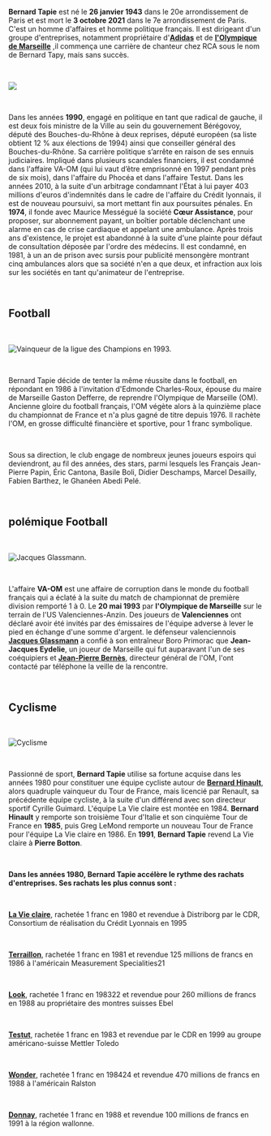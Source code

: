 
**Bernard Tapie** est né le **26 janvier 1943** dans le 20e arrondissement de Paris et est mort le **3 octobre 2021** dans le 7e arrondissement de Paris. C'est un homme d'affaires et homme politique français. Il est dirigeant d'un groupe d'entreprises, notamment propriétaire d'**[Adidas](https://fr.wikipedia.org/wiki/Adidas)** et de **[l'Olympique de Marseille](https://fr.wikipedia.org/wiki/Olympique_de_Marseille)** ,il commença une carrière de chanteur chez RCA sous le nom de Bernard Tapy, mais sans succès.

&nbsp;

![](https://upload.wikimedia.org/wikipedia/commons/5/58/Tapie_en_2011_en_tourn%C3%A9e_en_Belgique_pour_%22OSCAR%22..jpg )

&nbsp;

Dans les années **1990**, engagé en politique en tant que radical de gauche, il est deux fois ministre de la Ville au sein du gouvernement Bérégovoy, député des Bouches-du-Rhône à deux reprises, député européen (sa liste obtient 12 % aux élections de 1994) ainsi que conseiller général des Bouches-du-Rhône. Sa carrière politique s’arrête en raison de ses ennuis judiciaires.
Impliqué dans plusieurs scandales financiers, il est condamné dans l'affaire VA-OM (qui lui vaut d’être emprisonné en 1997 pendant près de six mois), dans l'affaire du Phocéa et dans l'affaire Testut. Dans les années 2010, à la suite d'un arbitrage condamnant l'État à lui payer 403 millions d'euros d'indemnités dans le cadre de l'affaire du Crédit lyonnais, il est de nouveau poursuivi, sa mort mettant fin aux poursuites pénales.
En **1974**, il fonde avec Maurice Mességué la société **Cœur Assistance**, pour proposer, sur abonnement payant, un boîtier portable déclenchant une alarme en cas de crise cardiaque et appelant une ambulance. Après trois ans d'existence, le projet est abandonné à la suite d'une plainte pour défaut de consultation déposée par l'ordre des médecins. Il est condamné, en 1981, à un an de prison avec sursis pour publicité mensongère montrant cinq ambulances alors que sa société n'en a que deux, et infraction aux lois sur les sociétés en tant qu'animateur de l'entreprise.

&nbsp;

## Football

&nbsp;

![Vainqueur de la ligue des Champions en 1993.](https://www.francebleu.fr/s3/cruiser-production/2017/11/fe55effa-a021-4da9-ad37-38efd4718d3e/1200x680_maxsportsworld320588.jpg)

&nbsp;

Bernard Tapie décide de tenter la même réussite dans le football, en répondant en 1986 à l'invitation d'Edmonde Charles-Roux, épouse du maire de Marseille Gaston Defferre, de reprendre l'Olympique de Marseille (OM). Ancienne gloire du football français, l'OM végète alors à la quinzième place du championnat de France et n'a plus gagné de titre depuis 1976. Il rachète l'OM, en grosse difficulté financière et sportive, pour 1 franc symbolique.

&nbsp;

Sous sa direction, le club engage de nombreux jeunes joueurs espoirs qui deviendront, au fil des années, des stars, parmi lesquels les Français Jean-Pierre Papin, Éric Cantona, Basile Boli, Didier Deschamps, Marcel Desailly, Fabien Barthez, le Ghanéen Abedi Pelé.

&nbsp;

## polémique Football

&nbsp;

![Jacques Glassmann.](https://cdn-s-www.dna.fr/images/6488F701-4AE4-48D8-A779-FD55F54F6EA6/NW_raw/en-1988-apres-un-bref-passage-par-tours-jacques-glassmann-rejoint-l-us-valenciennes-apres-quelques-tentatives-infructueuses-le-club-nordiste-parvient-enfin-a-rejoindre-l-elite-(d1)-en-juin-1992-le-mulhousien-est-alors-le-capitaine-de-son-equipe-afp-photo-sebastien-verdiere-1581418876.jpg)

&nbsp;

L'affaire **VA-OM** est une affaire de corruption dans le monde du football français qui a éclaté à la suite du match de championnat de première division remporté 1 à 0. Le **20 mai 1993** par **l'Olympique de Marseille** sur le terrain de l'US Valenciennes-Anzin. Des joueurs de **Valenciennes** ont déclaré avoir été invités par des émissaires de l'équipe adverse à lever le pied en échange d'une somme d'argent.
le défenseur valenciennois **[Jacques Glassmann](https://fr.wikipedia.org/wiki/Jacques_Glassmann)** a confié à son entraîneur Boro Primorac que **Jean-Jacques Eydelie**, un joueur de Marseille qui fut auparavant l'un de ses coéquipiers et **[Jean-Pierre Bernès](https://fr.wikipedia.org/wiki/Jean-Pierre_Bern%C3%A8s)**, directeur général de l'OM, l'ont contacté par téléphone la veille de la rencontre.

&nbsp;

## Cyclisme

&nbsp;

![Cyclisme](https://www.leparisien.fr/resizer/0miBAk21ylZcq9y7E6Y6cW2-xTQ=/932x582/cloudfront-eu-central-1.images.arcpublishing.com/leparisien/ZY4PMVXTVVESXGMJBMNHF4EPVU.jpg)

&nbsp;

Passionné de sport, **Bernard Tapie** utilise sa fortune acquise dans les années 1980 pour constituer une équipe cycliste autour de **[Bernard Hinault](https://fr.wikipedia.org/wiki/Bernard_Hinault)**, alors quadruple vainqueur du Tour de France, mais licencié par Renault, sa précédente équipe cycliste, à la suite d'un différend avec son directeur sportif Cyrille Guimard. L'équipe La Vie claire est montée en 1984. **Bernard Hinault** y remporte son troisième Tour d'Italie et son cinquième Tour de France en **1985**, puis Greg LeMond remporte un nouveau Tour de France pour l'équipe La Vie claire en 1986. En **1991**, **Bernard Tapie** revend La Vie claire à **Pierre Botton**.

&nbsp;

**Dans les années 1980, Bernard Tapie accélère le rythme des rachats d'entreprises. Ses rachats les plus connus sont :**

&nbsp;

**[La Vie claire](https://fr.wikipedia.org/wiki/La_Vie_claire)**, rachetée 1 franc en 1980 et revendue à Distriborg par le CDR, Consortium de réalisation du Crédit Lyonnais en 1995

&nbsp;

**[Terraillon](https://fr.wikipedia.org/wiki/Terraillon)**, rachetée 1 franc en 1981 et revendue 125 millions de francs en 1986 à l'américain Measurement Specialities21

&nbsp;

**[Look](https://fr.wikipedia.org/wiki/Terraillon)**, rachetée 1 franc en 198322 et revendue pour 260 millions de francs en 1988 au propriétaire des montres suisses Ebel

&nbsp;

**[Testut](https://fr.wikipedia.org/wiki/Testut_(entreprise))**, rachetée 1 franc en 1983 et revendue par le CDR en 1999 au groupe américano-suisse Mettler Toledo

&nbsp;

**[Wonder](https://fr.wikipedia.org/wiki/Wonder_(entreprise))**, rachetée 1 franc en 198424 et revendue 470 millions de francs en 1988 à l'américain Ralston

&nbsp;

**[Donnay](https://fr.wikipedia.org/wiki/Donnay_(marque))**, rachetée 1 franc en 1988 et revendue 100 millions de francs en 1991 à la région wallonne.
